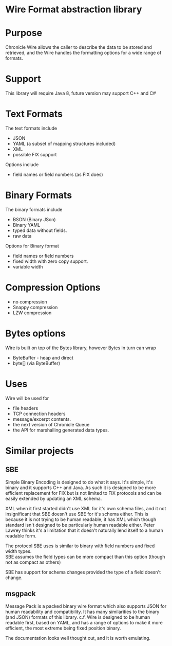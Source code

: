 Wire Format abstraction library
===

# Purpose

Chronicle Wire allows the caller to describe the data to be stored and retrieved, 
and the Wire handles the formatting options for a wide range of formats.

# Support
This library will require Java 8, future version may support C++ and C\#

# Text Formats

The text formats include
* JSON
* YAML (a subset of mapping structures included)
* XML
* possible FIX support

Options include
* field names or field numbers (as FIX does)

# Binary Formats

The binary formats include
* BSON (Binary JSon)
* Binary YAML
* typed data without fields.
* raw data

Options for Binary format
* field names or field numbers
* fixed width with zero copy support.
* variable width

# Compression Options

* no compression
* Snappy compression
* LZW compression

# Bytes options

Wire is built on top of the Bytes library, however Bytes in turn can wrap

* ByteBuffer - heap and direct
* byte\[\] (via ByteBuffer)

# Uses

Wire will be used for

* file headers
* TCP connection headers
* message/excerpt contents.
* the next version of Chronicle Queue
* the API for marshalling generated data types.

# Similar projects

## SBE

Simple Binary Encoding is designed to do what it says.
    It's simple, it's binary and it supports C++ and Java.  As such it is 
    designed to be more efficient replacement for FIX but is not limited to FIX 
    protocols and can be easily extended by updating an XML schema.
    
XML when it first started didn't use XML for it's own schema files, and it not
   insignificant that SBE doesn't use SBE for it's schema either.  This is because it is
   not trying to be human readable, it has XML which though standard isn't designed
   to be particularly human readable either.  Peter Lawrey  thinks it's a limitation that it doesn't
   naturally lend itself to a human readable form.
   
The protocol SBE uses is similar to binary with field numbers and fixed width types.  
   SBE assumes the field types can be more compact than this option 
   (though not as compact as others)
   
SBE has support for schema changes provided the type of a field doesn't change.
   
## msgpack

Message Pack is a packed binary wire format which also supports JSON for 
    human readability and compatibility. It has many similarities to the binary 
    (and JSON) formats of this library.  c.f. Wire is designed to be human readable first, 
    based on YAML, and has a range of options to make it more efficient, 
    the most extreme being fixed position binary.
    
The documentation looks well thought out, and it is worth emulating.
